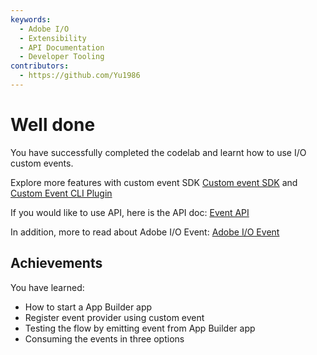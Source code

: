 ```yaml
---
keywords:
  - Adobe I/O
  - Extensibility
  - API Documentation
  - Developer Tooling
contributors:
  - https://github.com/Yu1986
---
```


# Well done

You have successfully completed the codelab and learnt how to use I/O custom events.

Explore more features with custom event SDK
[Custom event SDK](https://github.com/adobe/aio-lib-events/) and [Custom Event CLI Plugin](https://github.com/adobe/aio-cli-plugin-events)

If you would like to use API, here is the API doc: 
[Event API](/apis/experienceplatform/events/ioeventsapi.html#!adobedocs/adobeio-events/master/events-api-reference.yaml)

In addition, more to read about Adobe I/O Event: 
[Adobe I/O Event](/experienceplatform/events.html)


## Achievements

You have learned: 

* How to start a App Builder app 
* Register event provider using custom event
* Testing the flow by emitting event from App Builder app
* Consuming the events in three options

